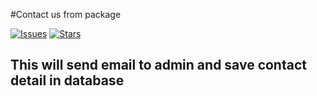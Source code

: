 #Contact us from package

[![Issues](https://img.shields.io/github/issues/bitfumes/contact-package.svg?style=flat-square)](https://github.com/akshay0045/contact-package/issues)
[![Stars](	https://img.shields.io/github/stars/bitfumes/contact-package.svg?style=flat-square)](https://github.com/akshay0045/contact-package/stargazers)

## This will send email to admin and save contact detail in database
